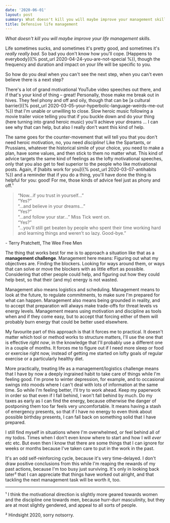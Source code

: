 ```yaml
---
date: '2020-06-01'
layout: post
summary: What doesn't kill you will maybe improve your management skills.
title: Defensive life management
---
```


*What doesn't kill you will maybe improve your life management skills.*

Life sometimes sucks, and sometimes it's pretty good, and sometimes it's *really really bad*. So bad you don't know how
you'll cope. [Happens to everybody]({% post_url 2020-04-24-you-are-not-special %}), though the frequency and duration
and impact on your life will be specific to you.

So how do you deal when you can't see the next step, when you can't even believe there is a next step?

There's a lot of grand motivational YouTube video speeches out there, and if that's your kind of thing – great!
Personally, those make me break out in hives. They feel phony and off and oily, though that can be [a cultural
barrier]({% post_url 2020-03-05-your-hyperbolic-language-weirds-me-out %}) that I'm unable or unwilling to close.
Slow heroic music following a movie trailer voice telling you that if you buckle down and do your thing (here turning
into grand heroic music) you'll achieve your dreams … I can see why that can help, but also I really don't want this
kind of help.

The same goes for the counter-movement that will tell you that you don't need heroic motivation, no, you need
*discipline*! Like the Spartants, or Prussians, whatever the historical simile of your choice, you need to make a plan,
have some values, and then stick to them no matter what. This kind of advice targets the same kind of feelings as the
lofty motivational speeches, only that you also get to feel superior to the people who like motivational posts.
Again, if [habits work for you]({% post_url 2020-03-07-antihabits %}) and a reminder that if you do a thing, you'll have
done the thing is helpful for you: good! For me, those kinds of advice feel just as phony and off.¹


<blockquote>

“Now…if you trust in yourself…”<br>
“Yes?”<br>
“…and believe in your dreams…”<br>
“Yes?”<br>
“…and follow your star…” Miss Tick went on.<br>
“Yes?”<br>
“…you’ll still get beaten by people who spent their time working hard and learning things and weren’t so lazy.
Good-bye.”
</blockquote>

<p class="source">- Terry Pratchett, The Wee Free Men</p>

The thing that works best for me is to approach a situation like that as a **management challenge**.  Management here
means: Figuring out what my objectives are. Finding the blockers. Looking for ways around them, or ways that can solve
or move the blockers with as little effort as possible. Considering that other people could help, and figuring out how
they could help best, so that their (and my) energy is not wasted.

Management also means logistics and scheduling. Management means to look at the future, to regulate commitments, to make
sure I'm prepared for what can happen. Management also means being grounded in reality, and to accept that preparation
will always make trade-offs for threat levels vs energy levels. Management means using motivation and discipline as
tools when and if they come easy, but to accept that forcing either of them will probably burn energy that could be
better used elsewhere.

My favourite part of this approach is that it forces me to practical. It doesn't matter which tool or method works to
structure matters, I'll use the one that is effective *right now*, in the knowledge that I'll probably use a different
one in a couple of months. It forces me to figure out if I need more sleep or food or exercise right now, instead of
getting me started on lofty goals of regular exercise or a particularly healthy diet.

More practically, treating life as a management/logistics challenge means that I have by now a deeply ingrained habit to
take care of things while I'm feeling good. I'm prone to winter depression, for example, and to occasional swings into
moods where I can't deal with lots of information at the same time. So while I'm feeling better, I'll try to work ahead.
Keep my paperwork in order so that even if I fall behind, I won't fall behind by much. Do my taxes as early as I can
find the energy, because otherwise the danger of postponing them too far feels very uncomfortable. It means having a
stash of emergency presents, so that if I have no energy to even think about possible birthday presents, I can fall back
on something solid that I have prepared.

I still find myself in situations where I'm overwhelmed, or feel behind all of my todos. Times when I don't even know
where to start and how I will *ever* etc etc. But even then I know that there are some things that I can ignore for
weeks or months because I've taken care to put in the work in the past.

It's an odd self-reinforcing cycle, because it's very time-delayed. I don't draw positive conclusions from this while
I'm reaping the rewards of my past actions, because I'm too busy just surviving. It's only in looking back later² that I
can appreciate that things have worked out alright, and that tackling the next management task will be worth it, too.

----------

¹ I think the motivational direction is slightly more geared towards women and the discipline one towards men, because
hurr-durr masculinity, but they are at most slightly gendered, and appeal to all sorts of people.

² Hindsight 2020, sorry notsorry.
